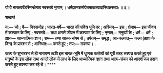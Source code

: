 **यो वै भारतवर्षेऽस्मिन्क्षेमाय स्वस्तये नृणाम् ।** **धर्मज्ञानशमोपेतमाकल्पादास्थितस्तप: ॥ ६॥** 

**शब्दार्थ** 

**य:—** **जो** **; वै—** **निस्सन्देह** **; भारत-वर्षे—** **भारत की पवित्र भूमि पर** **; अस्मिन्—** **इस** **; क्षेमाय—** **इस जीवन में कल्याण के लिए** **;** **स्वस्तये—** **तथा अगले जीवन में कल्याण के लिए** **; नृणाम्—** **मनुष्यों के** **; धर्म—** **धर्म** **; ज्ञान—** **आध्यात्मिक ज्ञान** **; शम—** **तथा** **आत्म-संयम से** **; उपेतम्—** **समृद्ध** **; आ-कल्पात्—** **कल्प (ब्रह्मा के दिन) के प्रारश्भ से** **; आस्थित:—** **करते हुए** **; तप:—** **तपस्या।** **.** 

**कल्प के शुभारश्भ से ही नारायण ऋषि इस भारत-भूमि में धाॢमक कर्तव्यों को पूरी तरह** **सश्पन्न करते हुए एवं मनुष्यों के इस लोक तथा अगले लोक में लाभ के लिए आध्यात्मिक ज्ञान** **तथा आत्म-संयम को आदर्श रूप प्रदान करते हुए तपस्या कर रहे थे।** **** 